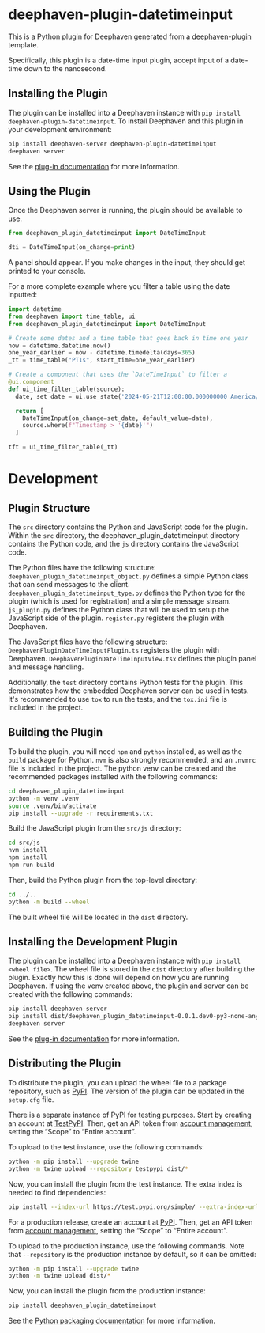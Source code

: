 # deephaven-plugin-datetimeinput

This is a Python plugin for Deephaven generated from a [deephaven-plugin](https://github.com/deephaven/deephaven-plugins) template.

Specifically, this plugin is a date-time input plugin, accept input of a date-time down to the nanosecond.

## Installing the Plugin

The plugin can be installed into a Deephaven instance with `pip install deephaven-plugin-datetimeinput`. To install Deephaven and this plugin in your development environment:

```sh
pip install deephaven-server deephaven-plugin-datetimeinput
deephaven server
```

See the [plug-in documentation](https://deephaven.io/core/docs/how-to-guides/use-plugins/) for more information.

## Using the Plugin

Once the Deephaven server is running, the plugin should be available to use.

```python
from deephaven_plugin_datetimeinput import DateTimeInput

dti = DateTimeInput(on_change=print)
```

A panel should appear. If you make changes in the input, they should get printed to your console.

For a more complete example where you filter a table using the date inputted:

```python
import datetime
from deephaven import time_table, ui
from deephaven_plugin_datetimeinput import DateTimeInput

# Create some dates and a time table that goes back in time one year
now = datetime.datetime.now()
one_year_earlier = now - datetime.timedelta(days=365)
_tt = time_table("PT1s", start_time=one_year_earlier)

# Create a component that uses the `DateTimeInput` to filter a
@ui.component
def ui_time_filter_table(source):
  date, set_date = ui.use_state('2024-05-21T12:00:00.000000000 America/Toronto')

  return [
    DateTimeInput(on_change=set_date, default_value=date),
    source.where(f"Timestamp > '{date}'")
  ]

tft = ui_time_filter_table(_tt)
```

# Development

## Plugin Structure

The `src` directory contains the Python and JavaScript code for the plugin.
Within the `src` directory, the deephaven_plugin_datetimeinput directory contains the Python code, and the `js` directory contains the JavaScript code.

The Python files have the following structure:
`deephaven_plugin_datetimeinput_object.py` defines a simple Python class that can send messages to the client.
`deephaven_plugin_datetimeinput_type.py` defines the Python type for the plugin (which is used for registration) and a simple message stream.
`js_plugin.py` defines the Python class that will be used to setup the JavaScript side of the plugin.
`register.py` registers the plugin with Deephaven.

The JavaScript files have the following structure:
`DeephavenPluginDateTimeInputPlugin.ts` registers the plugin with Deephaven.
`DeephavenPluginDateTimeInputView.tsx` defines the plugin panel and message handling.

Additionally, the `test` directory contains Python tests for the plugin. This demonstrates how the embedded Deephaven server can be used in tests.
It's recommended to use `tox` to run the tests, and the `tox.ini` file is included in the project.

## Building the Plugin

To build the plugin, you will need `npm` and `python` installed, as well as the `build` package for Python.
`nvm` is also strongly recommended, and an `.nvmrc` file is included in the project.
The python venv can be created and the recommended packages installed with the following commands:

```sh
cd deephaven_plugin_datetimeinput
python -m venv .venv
source .venv/bin/activate
pip install --upgrade -r requirements.txt
```

Build the JavaScript plugin from the `src/js` directory:

```sh
cd src/js
nvm install
npm install
npm run build
```

Then, build the Python plugin from the top-level directory:

```sh
cd ../..
python -m build --wheel
```

The built wheel file will be located in the `dist` directory.

## Installing the Development Plugin

The plugin can be installed into a Deephaven instance with `pip install <wheel file>`.
The wheel file is stored in the `dist` directory after building the plugin.
Exactly how this is done will depend on how you are running Deephaven.
If using the venv created above, the plugin and server can be created with the following commands:

```sh
pip install deephaven-server
pip install dist/deephaven_plugin_datetimeinput-0.0.1.dev0-py3-none-any.whl --force-reinstall
deephaven server
```

See the [plug-in documentation](https://deephaven.io/core/docs/how-to-guides/use-plugins/) for more information.

## Distributing the Plugin

To distribute the plugin, you can upload the wheel file to a package repository, such as [PyPI](https://pypi.org/).
The version of the plugin can be updated in the `setup.cfg` file.

There is a separate instance of PyPI for testing purposes.
Start by creating an account at [TestPyPI](https://test.pypi.org/account/register/).
Then, get an API token from [account management](https://test.pypi.org/manage/account/#api-tokens), setting the “Scope” to “Entire account”.

To upload to the test instance, use the following commands:

```sh
python -m pip install --upgrade twine
python -m twine upload --repository testpypi dist/*
```

Now, you can install the plugin from the test instance. The extra index is needed to find dependencies:

```sh
pip install --index-url https://test.pypi.org/simple/ --extra-index-url https://pypi.org/simple/ deephaven_plugin_datetimeinput
```

For a production release, create an account at [PyPI](https://pypi.org/account/register/).
Then, get an API token from [account management](https://pypi.org/manage/account/#api-tokens), setting the “Scope” to “Entire account”.

To upload to the production instance, use the following commands.
Note that `--repository` is the production instance by default, so it can be omitted:

```sh
python -m pip install --upgrade twine
python -m twine upload dist/*
```

Now, you can install the plugin from the production instance:

```sh
pip install deephaven_plugin_datetimeinput
```

See the [Python packaging documentation](https://packaging.python.org/en/latest/tutorials/packaging-projects/#uploading-the-distribution-archives) for more information.
